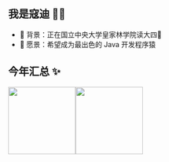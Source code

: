 ## 我是寇迪 👨‍💻

- 🌳 背景：正在国立中央大学皇家林学院读大四🤣
- 🔭 愿景：希望成为最出色的 Java 开发程序猿



## 今年汇总 ✨

<img align="" height="137px" src="https://github-readme-stats.vercel.app/api?username=codeeeep&hide_title=true&hide_border=true&show_icons=true&line_height=21&bg_color=0,EC6C6C,FFD479,FFFC79,73FA79&theme=graywhite&locale=cn" /><img align="" height="137px" src="https://github-readme-stats.vercel.app/api/top-langs/?username=codeeeep&hide_title=true&hide_border=true&layout=compact&bg_color=0,73FA79,73FDFF,D783FF&theme=graywhite&locale=cn" />
